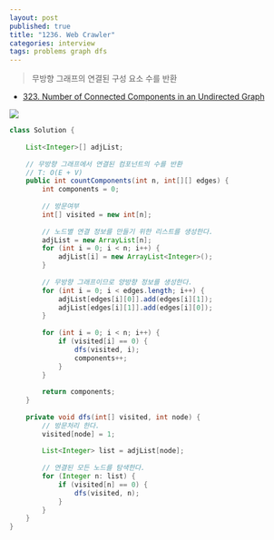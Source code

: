 ```yaml
---
layout: post
published: true
title: "1236. Web Crawler"
categories: interview
tags: problems graph dfs
---
```


> 무방향 그래프의 연결된 구성 요소 수를 반환

- [323. Number of Connected Components in an Undirected Graph](https://leetcode.com/problems/number-of-connected-components-in-an-undirected-graph/)

![](https://assets.leetcode.com/uploads/2021/03/14/conn1-graph.jpg)

```java
class Solution {
    
    List<Integer>[] adjList;
    
    // 무방향 그래프에서 연결된 컴포넌트의 수를 반환
    // T: O(E + V)
    public int countComponents(int n, int[][] edges) {
        int components = 0;
        
        // 방문여부
        int[] visited = new int[n];
        
        // 노드별 연결 정보를 만들기 위한 리스트를 생성한다.
        adjList = new ArrayList[n]; 
        for (int i = 0; i < n; i++) {
            adjList[i] = new ArrayList<Integer>();
        }
        
        // 무방향 그래프이므로 양방향 정보를 생성한다.
        for (int i = 0; i < edges.length; i++) {
            adjList[edges[i][0]].add(edges[i][1]);
            adjList[edges[i][1]].add(edges[i][0]);
        }
        
        for (int i = 0; i < n; i++) {
            if (visited[i] == 0) {
                dfs(visited, i);
                components++;
            }
        }
        
        return components;
    }
    
    private void dfs(int[] visited, int node) {
        // 방문처리 한다.
        visited[node] = 1;
        
        List<Integer> list = adjList[node];
         
        // 연결된 모든 노드를 탐색한다.
        for (Integer n: list) {
            if (visited[n] == 0) {
                dfs(visited, n);
            }
        }
    }
}
```